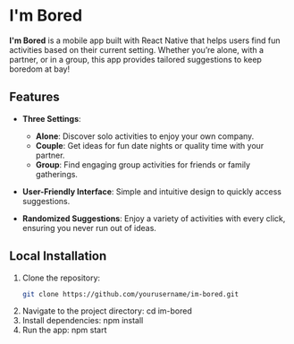 # I'm Bored

**I'm Bored** is a mobile app built with React Native that helps users find fun activities based on their current setting. Whether you’re alone, with a partner, or in a group, this app provides tailored suggestions to keep boredom at bay!

## Features

- **Three Settings**:
  - **Alone**: Discover solo activities to enjoy your own company.
  - **Couple**: Get ideas for fun date nights or quality time with your partner.
  - **Group**: Find engaging group activities for friends or family gatherings.

- **User-Friendly Interface**: Simple and intuitive design to quickly access suggestions.

- **Randomized Suggestions**: Enjoy a variety of activities with every click, ensuring you never run out of ideas.

## Local Installation

1. Clone the repository:
   ```bash
   git clone https://github.com/yourusername/im-bored.git
2. Navigate to the project directory:
   cd im-bored
3. Install dependencies:
   npm install
4. Run the app:
   npm start

